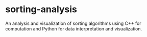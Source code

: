 # sorting-analysis
An analysis and visualization of sorting algorithms using C++ for computation and Python for data interpretation and visualization.

